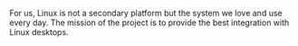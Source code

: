 For us, Linux is not a secondary platform but the system we love and use every day. The mission of the project is
to provide the best integration with Linux desktops.
